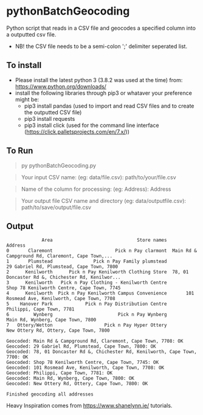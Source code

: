 # pythonBatchGeocoding
Python script that reads in a CSV file and geocodes a specified column into a outputted csv file.
* NB! the CSV file needs to be a semi-colon ';' delimiter seperated list.

## To install
- Please install the latest python 3 (3.8.2 was used at the time) from: https://www.python.org/downloads/ 
- install the following libraries through pip3 or whataver your preference might be:
  - pip3 install pandas (used to import and read CSV files and to create the outputted CSV file)
  - pip3 install requests
  - pip3 install click (used for the command line interface (https://click.palletsprojects.com/en/7.x/))
  
## To Run
> py pythonBatchGeocoding.py 

> Your input CSV name: (eg: data/file.csv): path/to/your/file.csv

> Name of the column for processing: (eg: Address): Address

> Your output file CSV name and directory (eg: data/outputfile.csv): path/to/save/output/file.csv

## Output 
```
             Area                               Store names                                            Address
0       Claremont                       Pick n Pay clarmont  Main Rd & Campground Rd, Claremont, Cape Town,...
1       Plumstead               Pick n Pay Family plumstead          29 Gabriel Rd, Plumstead, Cape Town, 7800
2      Kenilworth      Pick n Pay Kenilworth Clothing Store  78, 01 Doncaster Rd &, Chichester Rd, Kenilwor...
3      Kenilworth   Pick n Pay Clothing - Kenilworth Centre         Shop 78 Kenilworth Centre, Cape Town, 7745
4      Kenilworth  Pick n Pay Kenilworth Campus Convenience       101 Rosmead Ave, Kenilworth, Cape Town, 7708
5    Hanover Park            Pick n Pay Distribution Centre                          Philippi, Cape Town, 7781
6         Wynberg                        Pick n Pay Wynberg                  Main Rd, Wynberg, Cape Town, 7800
7   Ottery/Wetton                   Pick n Pay Hyper Ottery             New Ottery Rd, Ottery, Cape Town, 7800

```
```
Geocoded: Main Rd & Campground Rd, Claremont, Cape Town, 7708: OK
Geocoded: 29 Gabriel Rd, Plumstead, Cape Town, 7800: OK
Geocoded: 78, 01 Doncaster Rd &, Chichester Rd, Kenilworth, Cape Town, 7700: OK
Geocoded: Shop 78 Kenilworth Centre, Cape Town, 7745: OK
Geocoded: 101 Rosmead Ave, Kenilworth, Cape Town, 7708: OK
Geocoded: Philippi, Cape Town, 7781: OK
Geocoded: Main Rd, Wynberg, Cape Town, 7800: OK
Geocoded: New Ottery Rd, Ottery, Cape Town, 7800: OK

Finished geocoding all addresses
```

Heavy Inspiration comes from https://www.shanelynn.ie/ tutorials.
